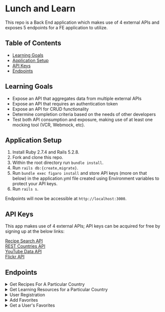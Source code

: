 # Lunch and Learn

This repo is a Back End application which makes use of 4 external APIs and exposes 5 endpoints for a FE application to utilize.

## Table of Contents
- [Learning Goals](#learning-goals)
- [Application Setup](#application-setup)
- [API Keys](#api-keys)
- [Endpoints](#endpoints)


## Learning Goals

* Expose an API that aggregates data from multiple external APIs
* Expose an API that requires an authentication token
* Expose an API for CRUD functionality
* Determine completion criteria based on the needs of other developers
* Test both API consumption and exposure, making use of at least one mocking tool (VCR, Webmock, etc).

## Application Setup
<ol>
  <li> Install Ruby 2.7.4 and Rails 5.2.8. </li>
  <li> Fork and clone this repo. </li>
  <li> Within the root directory run <code>bundle install</code>. </li>
  <li> Run <code>rails db:{create,migrate}</code>. </li>
  <li> Run <code>bundle exec figaro install</code> and store API keys (more on that below) in the application.yml file created using Environment variables to protect your API keys. </li>
  <li> Run <code>rails s</code>. </li>
</ol>

Endpoints will now be accessible at <code>http://localhost:3000</code>.

## API Keys

This app makes use of 4 external APIs; API keys can be acquired for free by signing up at the below links:

[Recipe Search API](https://developer.edamam.com/edamam-recipe-api)<br>
[REST Countries API](https://restcountries.com/#api-endpoints-v3-all)<br>
[YouTube Data API](https://developers.google.com/youtube/v3/getting-started)<br>
[Flickr API](https://www.flickr.com/services/api/)<br>

## Endpoints

<details>
  <summary> Get Recipes For A Particular Country </summary><br>
  - GET "/api/v1/recipes?country=Canada"<br>
  - Sample response body:<br>

```
{
    "data": [
        {
            "id": "null",
            "type": "recipe",
            "attributes": {
                "title": "Tamarind Beer",
                "url": "https://food52.com/recipes/13186-tamarind-beer",
                "country": "Canada",
                "image": "https://edamam-product-images.s3.amazonaws.com/web-img..."
            }
        },...
    ]
}
```
</details>

<details>
  <summary> Get Learning Resources for a Particular Country </summary><br>
  - GET "/api/v1/learning_resources?country=Canada"<br>
  - Sample response body:<br>

  ```
{
    "data": {
        "id": "null",
        "type": "learning_resource",
        "attributes": {
            "country": "Canada",
            "video": {
                "title": "A Super Quick History of Canada",
                "youtube_video_id": "e_okM7Mig6s"
            },
            "images": [
                {
                    "alt_tag": "WOOD THRUSH",
                    "url": "https://live.staticflickr.com/65535/52631822059_b661659d64_b.jpg"
                },...
            ]
        }
    }
}
```
</details>

<details>
  <summary> User Registration </summary><br>
  - POST "/api/v1/users"<br>
  - Sample request body:<br>

```
{
  "name": "Athena Dao",
  "email": "athenadao@bestgirlever.com"
}
```
<br>
  - Sample response body:<br>

```
{
    "data": {
        "id": "1",
        "type": "user",
        "attributes": {
            "name": "Athena Dao",
            "email": "athenadao@bestgirlever.com",
            "api_key": "IqHVnRrBJRB-rEvJqDrbjw"
        }
    }
}
```
</details>

<details>
  <summary> Add Favorites </summary><br>
  - POST "/api/v1/favorites"<br>
  - Sample request body:<br>

```
{
    "api_key": "IqHVnRrBJRB-rEvJqDrbjw",
    "country": "poland",
    "recipe_link": "https://www.polishrecipes.com",
    "recipe_title": "Pierogis"
}
```
<br>
  - Sample response body:<br>

```
{
    "success": "Favorite added successfully"
}
```
</details>

<details>
  <summary> Get a User's Favorites </summary><br>
  - GET "/api/v1/favorites?api_key=IqHVnRrBJRB-rEvJqDrbjw"<br>
<br>
  - Sample response body:<br>

```
{
    "data": [
        {
            "id": "1",
            "type": "favorite",
            "attributes": {
                "recipe_title": "Crab Fried Rice (Khaao Pad Bpu)",
                "recipe_link": "https://www.tastingtable.com",
                "country": "thailand",
                "created_at": "2023-01-16T20:36:31.347Z"
            }
        },...
    ]
}
```
</details>